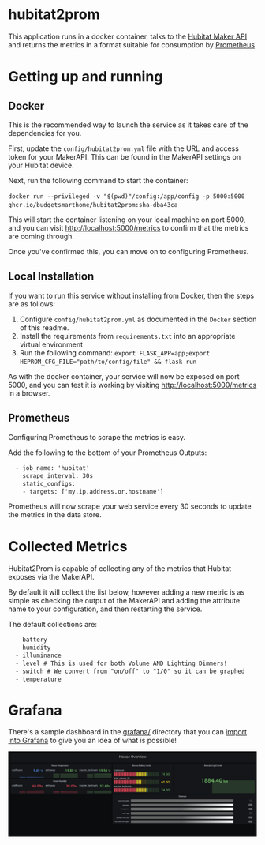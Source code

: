 # hubitat2prom

This application runs in a docker container, talks to the 
[Hubitat Maker API](https://docs.hubitat.com/index.php?title=Maker_API)
and returns the metrics in a format suitable for consumption by
 [Prometheus](https://prometheus.io)

# Getting up and running

## Docker

This is the recommended way to launch the service as it takes care of the dependencies for you.

First, update the `config/hubitat2prom.yml` file with the URL and access token for your MakerAPI.  This can be found
in the MakerAPI settings on your Hubitat device.

Next, run the following command to start the container:

`docker run --privileged -v "$(pwd)"/config:/app/config -p 5000:5000 ghcr.io/budgetsmarthome/hubitat2prom:sha-dba43ca`

This will start the container listening on your local machine on port 5000, and you can visit 
[http://localhost:5000/metrics](http://localhost:5000/metrics) to confirm that the metrics are coming through.

Once you've confirmed this, you can move on to configuring Prometheus.

## Local Installation

If you want to run this service without installing from Docker, then the steps are as follows:

   1. Configure `config/hubitat2prom.yml` as documented in the `Docker` section of this readme.
   2. Install the requirements from `requirements.txt` into an appropriate virtual environment
   3. Run the following command: `export FLASK_APP=app;export HEPROM_CFG_FILE="path/to/config/file" && flask run`

As with the docker container, your service will now be exposed on port 5000, and you can test it is working
by visiting [http://localhost:5000/metrics](http://localhost:5000/metrics) in a browser.

## Prometheus

Configuring Prometheus to scrape the metrics is easy.

Add the following to the bottom of your Prometheus Outputs:

```
  - job_name: 'hubitat'
    scrape_interval: 30s
    static_configs:
    - targets: ['my.ip.address.or.hostname']
```

Prometheus will now scrape your web service every 30 seconds to update the metrics in the data store.

# Collected Metrics

Hubitat2Prom is capable of collecting any of the metrics that Hubitat exposes via the MakerAPI.

By default it will collect the list below, however adding a new metric is as simple as checking the output of the MakerAPI and adding the attribute name to your configuration, and then restarting the service.

The default collections are:

```
  - battery
  - humidity
  - illuminance
  - level # This is used for both Volume AND Lighting Dimmers!
  - switch # We convert from "on/off" to "1/0" so it can be graphed
  - temperature
```

# Grafana

There's a sample dashboard in the [grafana/](grafana) directory that you can [import into Grafana](https://grafana.com/docs/grafana/latest/dashboards/export-import/#importing-a-dashboard) to give you an idea of what is possible!

![The sample Grafana dashboard](/screenshots/Hubitat2promOverview.png)
